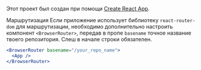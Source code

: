 Этот проект был создан при помощи
[Create React App](https://github.com/facebook/create-react-app).

Маршрутизация Если приложение использует библиотеку `react-router-dom` для
маршрутизации, необходимо дополнительно настроить компонент `<BrowserRouter>`,
передав в пропе `basename` точное название твоего репозитория. Слеш в начале
строки обязателен.

```jsx
<BrowserRouter basename="/your_repo_name">
  <App />
</BrowserRouter>
```
